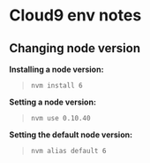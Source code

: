 # Cloud9 env notes

## Changing node version
**Installing a node version:**
> `nvm install 6`

**Setting a node version:**
> `nvm use 0.10.40`

**Setting the default node version:**
> `nvm alias default 6`

